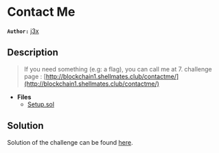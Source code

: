 # Contact Me

**`Author:`** [j3x]()

## Description

> If you need something (e.g: a flag), you can call me at 7.
> challenge page : [http://blockchain1.shellmates.club/contactme/](http://blockchain1.shellmates.club/contactme/)





- **Files** 
 	- [Setup.sol](contracts/Setup.sol)  





## Solution
Solution of the challenge can be found [here](solution/).
